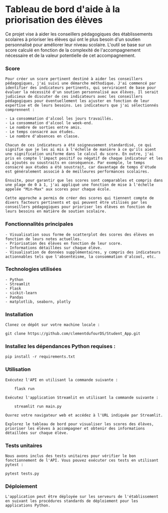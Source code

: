 # Tableau de bord d'aide à la priorisation des élèves

Ce projet vise à aider les conseillers pédagogiques des établissements scolaires à prioriser les élèves qui ont le plus besoin d'un soutien personnalisé pour améliorer leur niveau scolaire. L'outil se base sur un score calculé en fonction de la complexité de l'accompagnement nécessaire et de la valeur potentielle de cet accompagnement.

### Score

    Pour créer un score pertinent destiné à aider les conseillers pédagogiques, j'ai suivi une démarche méthodique. J'ai commencé par identifier des indicateurs pertinents, qui serviraient de base pour évaluer la nécessité d'un soutien personnalisé aux élèves. Il serait judicieux de discuter de ces indicateurs avec les conseillers pédagogiques pour éventuellement les ajuster en fonction de leur expertise et de leurs besoins. Les indicateurs que j'ai sélectionnés comprennent :

    - La consommation d'alcool les jours travaillés.
    - La consommation d'alcool le week-end.
    - Le nombre de sorties entre amis.
    - Le temps consacré aux études.
    - Le nombre d'absences en classe.

    Chacun de ces indicateurs a été soigneusement standardisé, ce qui signifie que je les ai mis à l'échelle de manière à ce qu'ils aient une signification uniforme dans le calcul du score. En outre, j'ai pris en compte l'impact positif ou négatif de chaque indicateur et les ai ajoutés ou soustraits en conséquence. Par exemple, le temps consacré aux études a été soustrait, car davantage de temps d'étude est généralement associé à de meilleures performances scolaires.

    Ensuite, pour garantir que les scores sont comparables et compris dans une plage de 0 à 1, j'ai appliqué une fonction de mise à l'échelle appelée "Min-Max" aux scores pour chaque école.

    Cette approche a permis de créer des scores qui tiennent compte de divers facteurs pertinents et qui peuvent être utilisés par les conseillers pédagogiques pour prioriser les élèves en fonction de leurs besoins en matière de soutien scolaire.

### Fonctionnalités principales

    - Visualisation sous forme de scatterplot des scores des élèves en fonction de leurs notes actuelles.
    - Priorisation des élèves en fonction de leur score.
    - Informations détaillées sur chaque élève.
    - Visualisation de données supplémentaires, y compris des indicateurs actionnables tels que l'absentéisme, la consommation d'alcool, etc.

### Technologies utilisées

    - Python
    - Streamlit
    - Flask
    - sickit-learn
    - Pandas
    - matplotlib, seaborn, plotly

### Installation

    Clonez ce dépôt sur votre machine locale :

    git clone https://github.com/clementdufourDS/Student_App.git

### Installez les dépendances Python requises :

    pip install -r requirements.txt


### Utilisation

    Exécutez l'API en utilisant la commande suivante :
       
        flask run

    Exécutez l'application Streamlit en utilisant la commande suivante :

        streamlit run main.py

    Ouvrez votre navigateur web et accédez à l'URL indiquée par Streamlit.

    Explorez le tableau de bord pour visualiser les scores des élèves, prioriser les élèves à accompagner et obtenir des informations détaillées sur chaque élève.

### Tests unitaires

    Nous avons inclus des tests unitaires pour vérifier le bon fonctionnement de l'API. Vous pouvez exécuter ces tests en utilisant pytest :

    pytest tests.py

### Déploiement

    L'application peut être déployée sur les serveurs de l'établissement en suivant les procédures standards de déploiement pour les applications Python.
